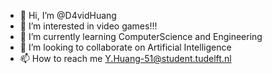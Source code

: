 - 👋 Hi, I’m @D4vidHuang
- 👀 I’m interested in video games!!!
- 🌱 I’m currently learning ComputerScience and Engineering
- 💞️ I’m looking to collaborate on Artificial Intelligence
- 📫 How to reach me Y.Huang-51@student.tudelft.nl

<!---
D4vidHuang/D4vidHuang is a ✨ special ✨ repository because its `README.md` (this file) appears on your GitHub profile.
You can click the Preview link to take a look at your changes.
--->
